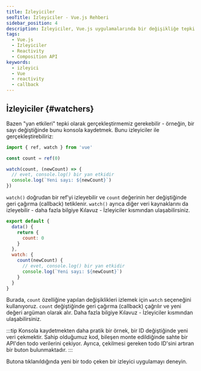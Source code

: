 ```yaml
---
title: İzleyiciler
seoTitle: İzleyiciler - Vue.js Rehberi
sidebar_position: 4
description: İzleyiciler, Vue.js uygulamalarında bir değişikliğe tepki olarak yan etkiler eklemek için kullanılan bir özellik. Bu belge, izleyici kullanımını ve örneklerini sunar.
tags: 
  - Vue.js
  - İzleyiciler
  - Reactivity
  - Composition API
keywords: 
  - izleyici
  - Vue
  - reactivity
  - callback
---
```

## İzleyiciler {#watchers}

Bazen "yan etkileri" tepki olarak gerçekleştirmemiz gerekebilir - örneğin, bir sayı değiştiğinde bunu konsola kaydetmek. Bunu izleyiciler ile gerçekleştirebiliriz:



```js
import { ref, watch } from 'vue'

const count = ref(0)

watch(count, (newCount) => {
  // evet, console.log() bir yan etkidir
  console.log(`Yeni sayı: ${newCount}`)
})
```

`watch()` doğrudan bir ref'yi izleyebilir ve `count` değerinin her değiştiğinde geri çağırma (callback) tetiklenir. `watch()` ayrıca diğer veri kaynaklarını da izleyebilir - daha fazla bilgiye Kılavuz - İzleyiciler kısmından ulaşabilirsiniz.




```js
export default {
  data() {
    return {
      count: 0
    }
  },
  watch: {
    count(newCount) {
      // evet, console.log() bir yan etkidir
      console.log(`Yeni sayı: ${newCount}`)
    }
  }
}
```

Burada, `count` özelliğine yapılan değişiklikleri izlemek için `watch` seçeneğini kullanıyoruz. `count` değiştiğinde geri çağırma (callback) çağrılır ve yeni değeri argüman olarak alır. Daha fazla bilgiye Kılavuz - İzleyiciler kısmından ulaşabilirsiniz.



:::tip
Konsola kaydetmekten daha pratik bir örnek, bir ID değiştiğinde yeni veri çekmektir. Sahip olduğumuz kod, bileşen monte edildiğinde sahte bir API'den todo verilerini çekiyor. Ayrıca, çekilmesi gereken todo ID'sini artıran bir buton bulunmaktadır.
:::

Butona tıklanıldığında yeni bir todo çeken bir izleyici uygulamayı deneyin.
